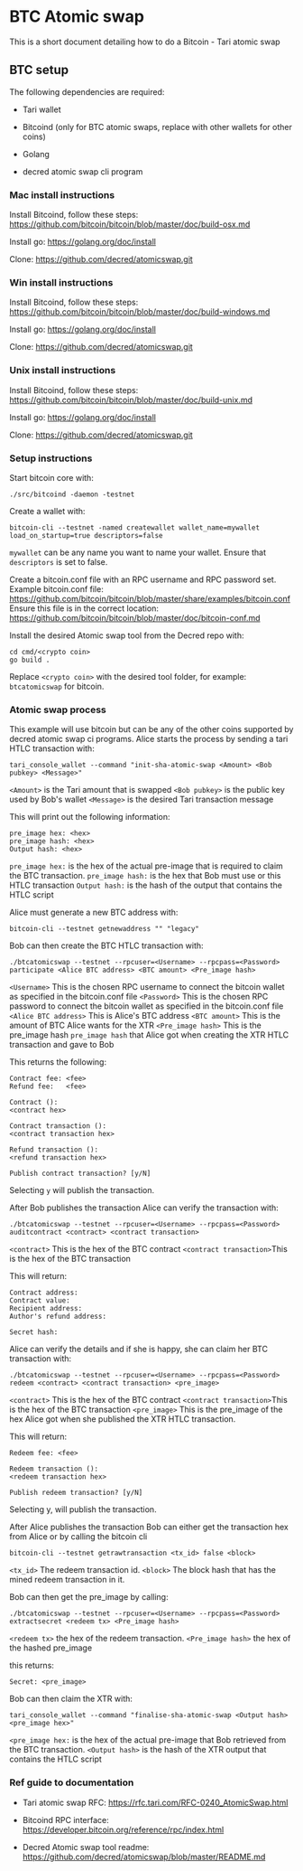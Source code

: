 # BTC Atomic swap

This is a short document detailing how to do a Bitcoin - Tari atomic swap

## BTC setup

The following dependencies are required:

* Tari wallet

* Bitcoind (only for BTC atomic swaps, replace with other wallets for other coins)

* Golang

* decred atomic swap cli program


### Mac install instructions

Install Bitcoind, follow these steps: <https://github.com/bitcoin/bitcoin/blob/master/doc/build-osx.md>

Install go: <https://golang.org/doc/install>

Clone: <https://github.com/decred/atomicswap.git>

### Win install instructions

Install Bitcoind, follow these steps: <https://github.com/bitcoin/bitcoin/blob/master/doc/build-windows.md>

Install go: <https://golang.org/doc/install>

Clone: <https://github.com/decred/atomicswap.git>

### Unix install instructions

Install Bitcoind, follow these steps: <https://github.com/bitcoin/bitcoin/blob/master/doc/build-unix.md>

Install go: <https://golang.org/doc/install>

Clone: <https://github.com/decred/atomicswap.git>

### Setup instructions

Start bitcoin core with:
```cli,ignore
./src/bitcoind -daemon -testnet
```

Create a wallet with:
```cli,ignore
bitcoin-cli --testnet -named createwallet wallet_name=mywallet load_on_startup=true descriptors=false
```
`mywallet` can be any name you want to name your wallet. 
Ensure that `descriptors` is set to false. 

Create a bitcoin.conf file with an RPC username and RPC password set.
Example bitcoin.conf file: <https://github.com/bitcoin/bitcoin/blob/master/share/examples/bitcoin.conf>
Ensure this file is in the correct location: <https://github.com/bitcoin/bitcoin/blob/master/doc/bitcoin-conf.md>

Install the desired Atomic swap tool from the Decred repo with:
```cli,ignore
cd cmd/<crypto coin>
go build .
```
Replace `<crypto coin>` with the desired tool folder, for example: `btcatomicswap` for bitcoin.

### Atomic swap process

This example will use bitcoin but can be any of the other coins supported by decred atomic swap ci programs.
Alice starts the process by sending a tari HTLC transaction with:

```cli,ignore
tari_console_wallet --command "init-sha-atomic-swap <Amount> <Bob pubkey> <Message>"
```
`<Amount>` is the Tari amount that is swapped
`<Bob pubkey>` is the public key used by Bob's wallet
`<Message>` is the desired Tari transaction message

This will print out the following information:
```cli,ignore
pre_image hex: <hex>
pre_image hash: <hex>
Output hash: <hex>
```
`pre_image hex:` is the hex of the actual pre-image that is required to claim the BTC transaction.
`pre_image hash:` is the hex that Bob must use or this HTLC transaction
`Output hash:` is the hash of the output that contains the HTLC script

Alice must generate a new BTC address with:

```cli,ignore
bitcoin-cli --testnet getnewaddress "" "legacy"
```

Bob can then create the BTC HTLC transaction with:
```cli,ignore
./btcatomicswap --testnet --rpcuser=<Username> --rpcpass=<Password> participate <Alice BTC address> <BTC amount> <Pre_image hash>
```
`<Username>` This is the chosen RPC username to connect the bitcoin wallet as specified in the bitcoin.conf file
`<Password>` This is the chosen RPC password to connect the bitcoin wallet as specified in the bitcoin.conf file
`<Alice BTC address>` This is Alice's BTC address
`<BTC amount>` This is the amount of BTC Alice wants for the XTR
`<Pre_image hash>` This is the pre_image hash `pre_image hash` that Alice got when creating the XTR HTLC transaction and gave to Bob

This returns the following:
```cli,ignore
Contract fee: <fee>
Refund fee:   <fee>

Contract ():
<contract hex>

Contract transaction ():
<contract transaction hex>

Refund transaction ():
<refund transaction hex>

Publish contract transaction? [y/N]
```
Selecting `y` will publish the transaction.


After Bob publishes the transaction Alice can verify the transaction with:
```cli,ignore
./btcatomicswap --testnet --rpcuser=<Username> --rpcpass=<Password> auditcontract <contract> <contract transaction>
```
`<contract>` This is the hex of the BTC contract
`<contract transaction>`This is the hex of the BTC transaction

This will return:
```cli,ignore
Contract address:
Contract value:
Recipient address:
Author's refund address:

Secret hash:
```
Alice can verify the details and if she is happy, she can claim her BTC transaction with:

```cli,ignore
./btcatomicswap --testnet --rpcuser=<Username> --rpcpass=<Password> redeem <contract> <contract transaction> <pre_image>
```
`<contract>` This is the hex of the BTC contract
`<contract transaction>`This is the hex of the BTC transaction
`<pre_image>` This is the pre_image of the hex Alice got when she published the XTR HTLC transaction.

This will return:
```cli,ignore
Redeem fee: <fee>

Redeem transaction ():
<redeem transaction hex>

Publish redeem transaction? [y/N] 
```
Selecting y, will publish the transaction.

After Alice publishes the transaction Bob can either get the transaction hex from Alice or by calling the bitcoin cli
```cli, ignore
bitcoin-cli --testnet getrawtransaction <tx_id> false <block>
```
`<tx_id>` The redeem transaction id.
`<block>` The block hash that has the mined redeem transaction in it.

Bob can then get the pre_image by calling:
```cli,ignore
./btcatomicswap --testnet --rpcuser=<Username> --rpcpass=<Password> extractsecret <redeem tx> <Pre_image hash>
```
`<redeem tx>` the hex of the redeem transaction.
`<Pre_image hash>` the hex of the hashed pre_image

this returns:
```cli,ignore
Secret: <pre_image>
```

Bob can then claim the XTR with:
```cli,ignore
tari_console_wallet --command "finalise-sha-atomic-swap <Output hash> <pre_image hex>"
```
`<pre_image hex:` is the hex of the actual pre-image that Bob retrieved from the BTC transaction.
`<Output hash>` is the hash of the XTR output that contains the HTLC script

### Ref guide to documentation

* Tari atomic swap RFC: <https://rfc.tari.com/RFC-0240_AtomicSwap.html>

* Bitcoind RPC interface: <https://developer.bitcoin.org/reference/rpc/index.html>

* Decred Atomic swap tool readme: <https://github.com/decred/atomicswap/blob/master/README.md>
